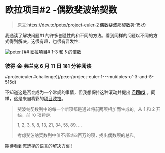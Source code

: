 # 欧拉项目#2 -偶数斐波纳契数

> 原文:[https://dev.to/peter/project-euler-2 偶数斐波那契数列-15k9](https://dev.to/peter/project-euler-2---even-fibonacci-numbers-15k9)

我通读了解决问题#1 的许多创造性的和不同的方法。看到同样的问题以不同的方式得到解决，这很有趣，也很有启发性:

[![peter](../Images/f1bc4bdf8dfc31e2ed6c1ed6d78ad281.png)](/peter) [## 欧拉项目# 1-3 和 5 的倍数

### 彼得·金·弗兰克 6 月 11 日 181 分钟阅读

#projecteuler #challenge](/peter/project-euler-1---multiples-of-3-and-5-515d)

不知道这是否会成为一个常规的事情，但我想保持这种滚动并提出 **[问题#2](https://projecteuler.net/problem=2)** 。同样，这是来自精彩的[项目欧拉](https://projecteuler.net)。

> 斐波纳契数列中的每一个新项都是通过将前两项相加而生成的。从 1 和 2 开始，前 10 项将是:
> 
> 1, 2, 3, 5, 8, 13, 21, 34, 55, 89, ...
> 
> 考虑斐波纳契数列中值不超过四百万的项，找出偶数项的总和。

期待看到您选择的语言的解决方案！